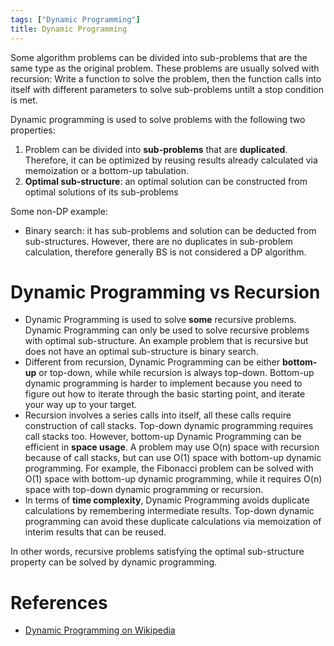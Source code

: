 ```yaml
---
tags: ["Dynamic Programming"]
title: Dynamic Programming
---
```


Some algorithm problems can be divided into sub-problems that are the same type as the original problem. These problems are usually solved with recursion: Write a function to solve the problem, then the function calls into itself with different parameters to solve sub-problems untilt a stop condition is met.

Dynamic programming is used to solve problems with the following two properties:

1. Problem can be divided into **sub-problems** that are **duplicated**. Therefore, it can be optimized by reusing results already calculated via memoization or a bottom-up tabulation.
2. **Optimal sub-structure**: an optimal solution can be constructed from optimal solutions of its sub-problems

Some non-DP example:

- Binary search: it has sub-problems and solution can be deducted from sub-structures. However, there are no duplicates in sub-problem calculation, therefore generally BS is not considered a DP algorithm.

# Dynamic Programming vs Recursion

- Dynamic Programming is used to solve **some** recursive problems. Dynamic Programming can only be used to solve recursive problems with optimal sub-structure. An example problem that is recursive but does not have an optimal sub-structure is binary search.
- Different from recursion, Dynamic Programming can be either **bottom-up** or top-down, while while recursion is always top-down. Bottom-up dynamic programming is harder to implement because you need to figure out how to iterate through the basic starting point, and iterate your way up to your target.
- Recursion involves a series calls into itself, all these calls require construction of call stacks. Top-down dynamic programming requires call stacks too. However, bottom-up Dynamic Programming can be efficient in **space usage**. A problem may use O(n) space with recursion because of call stacks, but can use O(1) space with bottom-up dynamic programming. For example, the Fibonacci problem can be solved with O(1) space with bottom-up dynamic programming, while it requires O(n) space with top-down dynamic programming or recursion.
- In terms of **time complexity**, Dynamic Programming avoids duplicate calculations by remembering intermediate results. Top-down dynamic programming can avoid these duplicate calculations via memoization of interim results that can be reused.

In other words, recursive problems satisfying the optimal sub-structure property can be solved by dynamic programming.

# References

- [Dynamic Programming on Wikipedia](https://en.wikipedia.org/wiki/Dynamic_programming)
